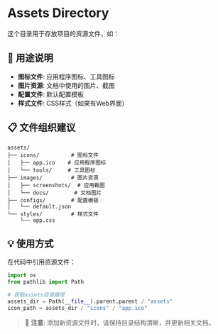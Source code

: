 # Assets Directory

这个目录用于存放项目的资源文件，如：

## 📁 用途说明
- **图标文件**: 应用程序图标、工具图标
- **图片资源**: 文档中使用的图片、截图
- **配置文件**: 默认配置模板
- **样式文件**: CSS样式（如果有Web界面）

## 📋 文件组织建议
```
assets/
├── icons/          # 图标文件
│   ├── app.ico    # 应用程序图标
│   └── tools/     # 工具图标
├── images/         # 图片资源
│   ├── screenshots/  # 应用截图
│   └── docs/        # 文档图片
├── configs/        # 配置模板
│   └── default.json
└── styles/         # 样式文件
    └── app.css
```

## 💡 使用方式
在代码中引用资源文件：
```python
import os
from pathlib import Path

# 获取assets目录路径
assets_dir = Path(__file__).parent.parent / "assets"
icon_path = assets_dir / "icons" / "app.ico"
```

> 📝 **注意**: 添加新资源文件时，请保持目录结构清晰，并更新相关文档。